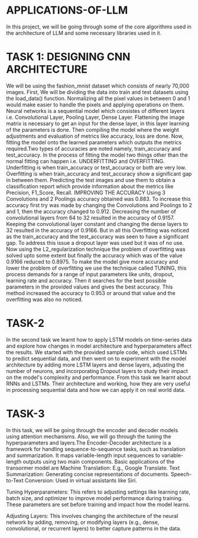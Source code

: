 # APPLICATIONS-OF-LLM
In this project, we will be going through some of the core algorithms used in the architecture of LLM and some necessary libraries used in it. 
# TASK 1: DESIGNING CNN ARCHITECTURE
We will be using the fashion_mnist dataset which consists of nearly 70,000 images.
First, We will be dividing the data into train and test datasets using the load_data() function. Normalizing all the pixel values in between 0 and 1 would make easier to handle the pixels and applying operations on them.
Neural networks is a sequential model which consistes of different layers i.e. Convolutional Layer, Pooling Layer, Dense Layer.
Flattening the image matrix is necessary to get an input for the dense layer, in this layer learning of the parameters is done.
Then compiling the model where the weight adjustments and evaluation of metrics like accuracy, loss are done.
Now, fitting the model onto the learned parameters which outputs the metrics required.Two types of accuracies are noted namely, train_accuracy and test_accuracy.
 In the process of fitting the model two things other than the normal fitting can happen i.e. UNDERFITTING and OVERFITTING.
Underfitting is when train_accuracy or test_accuracy or both are very low.
Overfitting is when train_accuracy and test_accuracy show a significant gap in between them.
 Predicting the test images and use them to obtain a classification report which provide information about the metrics like Precision, F1_Score, Recall.
IMPROVING THE ACCURACY
Using 3 Convolutions and 2 Poolings accuracy obtained was 0.883. To increase this accuracy first try was made by changing the Convolutions and Poolings to 2 and 1, then the accuracy changed to 0.912.
  Decreasing the number of convolutional layers from 64 to 32 resulted in the accuracy of 0.9157.
Keeping the convolutional layer constant and changing the dense layers to 32 resulted in the accuracy of 0.9166.
But in all this Overfitting was noticed as the train_accuracy and the test_accuracy was seen to have a significant gap.
To address this issue a dropout layer was used but it was of no use. Now using the L2_regularization technique the problem of overfitting was solved upto some extent but finally the accuracy which was of the value 0.9166 reduced to 0.8975. 
To make the model give more accuracy and lower the problem of overfitting we use the technique called TUNING, this process demands for a range of input parameters like units, dropout, learning rate and accuracy.
Then it searches for the best possible parameters in the provided values and gives the best accuracy.
This method increased the accuracy to 0.953 or around that value and the overfitting was also no noticed.
# TASK-2 
In the second task we learnt how to apply LSTM models on time-series data and explore how changes in model architecture and hyperparameters affect the results. We started with the provided sample code, which used LSTMs to predict sequential data, and then went on to experiment with the model architecture by adding more LSTM layers and dense layers, adjusting the number of neurons, and incorporating Dropout layers to study their impact on the model's complexity and performance.
From this task we learnt about RNNs and LSTMs. Their architecture and working, how they are very useful in processing sequential data and how  we can apply it on real world data.
# TASK-3
In this task, we will be going through the encoder and decoder models using attention mechanisms. Also, we will go through the tuning the hyperparameters and layers.The Encoder-Decoder architecture is a framework for handling sequence-to-sequence tasks, such as translation and summarization. It maps variable-length input sequences to variable-length outputs using two main components.
Basic applications of the transormer model are 
Machine Translation: E.g., Google Translate.
Text Summarization: Generating concise representations of documents.
Speech-to-Text Conversion: Used in virtual assistants like Siri.

Tuning Hyperparameters: This refers to adjusting settings like learning rate, batch size, and optimizer to improve model performance during training. These parameters are set before training and impact how the model learns.

Adjusting Layers: This involves changing the architecture of the neural network by adding, removing, or modifying layers (e.g., dense, convolutional, or recurrent layers) to better capture patterns in the data.

